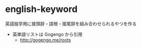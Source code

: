 # english-keyword

英語独学用に接頭辞・語根・接尾辞を組み合わせられるやつを作る

- 英単語リストは Gogengo から引用
  - http://gogengo.me/roots
